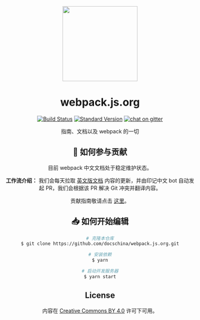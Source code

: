 <div align="center">
  <a href="https://github.com/webpack/webpack">
    <img width="200" height="200" src="https://webpack.js.org/assets/icon-square-big.svg" />
  </a>
  <h1>webpack.js.org</h1>

[![Build Status][build-status]][build-status-url]
[![Standard Version][release]][release-url]
[![chat on gitter][chat]][chat-url]

指南、文档以及 webpack 的一切

## 📝 如何参与贡献

目前 webpack 中文文档处于稳定维护状态。

**工作流介绍：** 我们会每天拉取 [英文版文档](https://github.com/webpack/webpack/tree/main) 内容的更新，并由印记中文 bot 自动发起 PR，我们会根据该 PR 解决 Git 冲突并翻译内容。

贡献指南敬请点击 [这里](https://github.com/docschina/webpack.js.org/issues/749)。

## 📥 如何开始编辑

```bash
# 克隆本仓库
$ git clone https://github.com/docschina/webpack.js.org.git

# 安装依赖
$ yarn

# 启动开发服务器
$ yarn start
```

## License

内容在 [Creative Commons BY 4.0](https://creativecommons.org/licenses/by/4.0/) 许可下可用。

[webpack5-milestone-url]: https://github.com/webpack/webpack.js.org/issues?q=is%3Aopen+is%3Aissue+milestone%3A%22webpack+5%22
[build-status]: https://github.com/webpack/webpack.js.org/workflows/Deploy/badge.svg
[build-status-url]: https://github.com/webpack/webpack.js.org/actions
[chat]: https://badges.gitter.im/webpack/webpack.svg
[chat-url]: https://gitter.im/webpack/webpack
[release]: https://img.shields.io/badge/release-standard%20version-brightgreen.svg
[release-url]: https://github.com/conventional-changelog/standard-version

